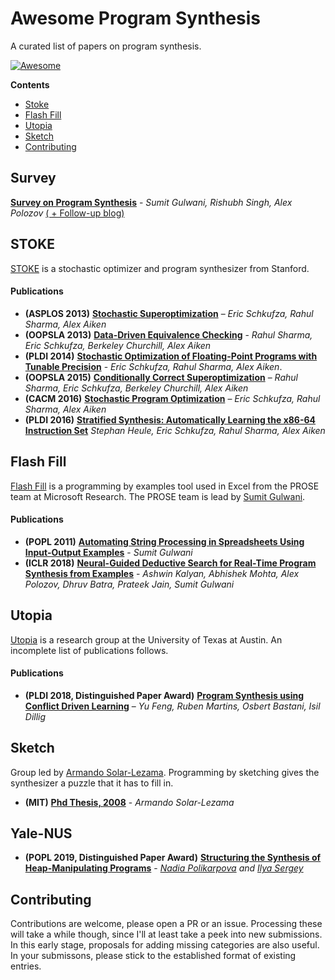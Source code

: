 # Awesome Program Synthesis
A curated list of papers on program synthesis.

[![Awesome](https://awesome.re/badge.svg)](https://awesome.re)

**Contents**

* [Stoke](#stoke)
* [Flash Fill](#flash-fill)
* [Utopia](#utopia)
* [Sketch](#sketch)
* [Contributing](#contributing)

## Survey 
[__Survey on Program Synthesis__](https://www.microsoft.com/en-us/research/wp-content/uploads/2017/10/program_synthesis_now.pdf) - _Sumit Gulwani, Rishubh Singh, Alex Polozov_ [( + Follow-up blog)](https://alexpolozov.com/blog/program-synthesis-2018/)

## STOKE
[STOKE](http://stoke.stanford.edu) is a stochastic optimizer and program synthesizer from Stanford. 

#### Publications
* __(ASPLOS 2013)__ [__Stochastic Superoptimization__](https://raw.githubusercontent.com/StanfordPL/stoke/develop/docs/papers/asplos13.pdf) – _Eric Schkufza, Rahul Sharma, Alex Aiken_
* __(OOPSLA 2013)__ [__Data-Driven Equivalence Checking__](https://raw.githubusercontent.com/StanfordPL/stoke/develop/docs/papers/oopsla13b.pdf) - _Rahul Sharma, Eric Schkufza, Berkeley Churchill, Alex Aiken_
* __(PLDI 2014)__ [__Stochastic Optimization of Floating-Point Programs with Tunable Precision__](https://raw.githubusercontent.com/StanfordPL/stoke/develop/docs/papers/pldi14a.pdf) - _Eric Schkufza, Rahul Sharma, Alex Aiken_.  
* __(OOPSLA 2015)__ [__Conditionally Correct Superoptimization__](https://raw.githubusercontent.com/StanfordPL/stoke/develop/docs/papers/oopsla15a.pdf) – _Rahul Sharma, Eric Schkufza, Berkeley Churchill, Alex Aiken_
* __(CACM 2016)__ [__Stochastic Program Optimization__](https://raw.githubusercontent.com/StanfordPL/stoke/develop/docs/papers/cacm16.pdf) – _Eric Schkufza, Rahul Sharma, Alex Aiken_
* __(PLDI 2016)__ [__Stratified Synthesis: Automatically Learning the x86-64 Instruction Set__](https://raw.githubusercontent.com/StanfordPL/stoke/develop/docs/papers/pldi16.pdf) _Stephan Heule, Eric Schkufza, Rahul Sharma, Alex Aiken_

## Flash Fill
[Flash Fill]() is a programming by examples tool used in Excel from the PROSE team at Microsoft Research. The PROSE team is lead by [Sumit Gulwani](https://www.microsoft.com/en-us/research/people/sumitg/). 

#### Publications

* __(POPL 2011)__ [__Automating String Processing in Spreadsheets Using Input-Output Examples__](https://www.microsoft.com/en-us/research/wp-content/uploads/2016/12/popl11-synthesis.pdf) - 
  _Sumit Gulwani_
* __(ICLR 2018)__ [__Neural-Guided Deductive Search for Real-Time Program Synthesis from Examples__](https://www.microsoft.com/en-us/research/uploads/prod/2018/01/main-ml2search.pdf) - _Ashwin Kalyan, Abhishek Mohta, Alex Polozov, Dhruv Batra, Prateek Jain, Sumit Gulwani_

## Utopia
[Utopia](http://utopia.cs.utexas.edu/) is a research group at the University of Texas at Austin. An incomplete list of publications follows.

#### Publications

* __(PLDI 2018, Distinguished Paper Award)__ [__Program Synthesis using Conflict Driven Learning__](http://www.cs.utexas.edu/~isil/pldi18-neo.pdf) – _Yu Feng, Ruben Martins, Osbert Bastani, Isil Dillig_

## Sketch
Group led by [Armando Solar-Lezama](https://people.csail.mit.edu/asolar/). Programming by sketching gives the synthesizer a puzzle that it has to fill in. 

* __(MIT)__ [__Phd Thesis, 2008__](https://people.csail.mit.edu/asolar/papers/thesis.pdf) - _Armando Solar-Lezama_

## Yale-NUS

* __(POPL 2019, Distinguished Paper Award)__ [__Structuring the Synthesis of Heap-Manipulating Programs__](https://ilyasergey.net/papers/suslik-popl19.pdf) - _[Nadia Polikarpova](https://cseweb.ucsd.edu/~npolikarpova/) and [Ilya Sergey](https://ilyasergey.net/)_



## Contributing
Contributions are welcome, please open a PR or an issue. Processing these will take a while though, since I'll at least take a peek into new submissions. In this early stage, proposals for adding missing categories are also useful. In your submissons, please stick to the established format of existing entries.
